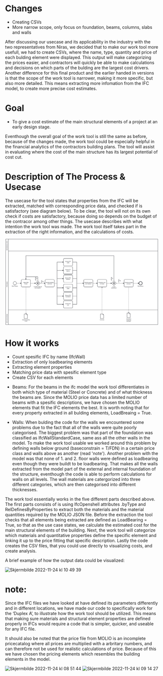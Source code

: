 # Changes
* Creating CSVs
* More narrow scope, only focus on foundation, beams, columns, slabs and walls

After discussing our usecase and its applicability in the industry with the two representatives from Niras, we decided that to make our work tool more usefull, we had to create CSVs, where the name, type, quantity and price of each bulding element were displayed. This output will make categorizing the prices easier, and contractors will quickly be able to make calculations and decisions on which parts of the bulding are the largest cost drivers. Another difference for this final product and the earlier handed in versions is that the scope of the work tool is narrower, making it more specific, but also more detailed. This means extracting more infomation from the IFC model, to create more precise cost estimates.

# Goal
* To give a cost estimate of the main structural elements of a project at an early design stage.

Eventhough the overall goal of the work tool is still the same as before, because of the changes made, the work tool could be especially helpful in the financial analytics of the contractors building plans. The tool will assist in evaluating where the cost of the main structure has its largest potential of cost cut.  

# Description of The Process & Usecase
The usecase for the tool states that properties from the IFC will be extracted, matched with corresponding price data, and checked if is satisfactory (see diagram below). To be clear, the tool will not on its own check if costs are satisfactory, because doing so depends on the budget of the contracor among other things. The usecase describes with what intention the work tool was made. The work tool itself takes part in the extraction of the right information, and the calculations of costs. 

![Alt text](Images/diagram.svg)

# How it works
 * Count spesific IFC by name (IfcWall)
 * Extraction of only loadbearing elements
 * Extracting element properties
 * Matching price data with spesific element type
 * Create CSV for each elements

- Beams:
For the beams in the ifc model the work tool differentiates in both which type of material (Steel or Concrete) and of what thickness the beams are. Since the MOLIO price data has a limited number of beams with a spesific descriptions, we have chosen the MOLIO elements that fit the IFC elements the best. 
It is worth noting that for every property extracted in all bulding elements, LoadBreaing = True.

- Walls:
When bulding the code for the walls we encountered some problems due to the fact that all of the walls were quite poorly categorised. The biggest problem was that part of the foundation was classified as IfcWallStandardCase, same ass all the other walls in the model. To make the work tool usable we worked around this problem by defining walls below ground (baseconstrain = T/FDN) in a certain price class and walls above as another (read 'note'). Another problem with the model was that none of 1. and 2. floor walls were defined as loadbearing even though they were buildt to be loadbearing. That makes all the walls extracted from the model part of the external and internal foundation of the structure, eventhough the code is able to perform calculations for  walls on all levels. The wall materials are catergorized into three different categories, which are then categorised into different thicknesses.


The work tool essentially works in the five different parts described above. The first parts consists of is using IfcOpenshell attributes  .byType and RelDefinesByProperties to extract both the materials and the material quantities required by the MOLIO JSON file. Before the extraction the tool checks that all elements being extracted are defined as LoadBearing = True, so that as the use case states, we calculate the estimated cost for the main structural elements of the building. Next, the work tool will categorize which materials and quantitative properties define the specific element and linking it up to the price fitting that specific description. Lastly the code creates the CSV files, that you could use directly to visualizing costs, and create analysis. 

A brief example of how the output data could be visualized:

<img width="966" alt="Skjermbilde 2022-11-24 kl  10 49 39" src="https://user-images.githubusercontent.com/113243733/203752402-c1bff2c4-9043-4c74-b6f3-173f1bbe1936.png">

# note:
Since the IFC files we have looked at have defined its parameters differently and in different locations, we have made our code to specifically work for the ‘Duplex A’, to illustrate how the work tool should be utilized. This means that making sure materials and structural element properties are defined properly in IFCs would require a code that is simpler, quicker, and useable for any IFC file.

It should also be noted that the price file from MOLIO is an incomplete pricecatalog where all prices are multiplied with a arbritary numbers, and can therefore not be used for realistic calculations of price. Because of this we have chosen the pricing elements which resembles the building elements in the model. 

<img width="279" alt="Skjermbilde 2022-11-24 kl  08 51 44" src="https://user-images.githubusercontent.com/113243733/203727600-963a57d3-9db5-462b-b4b0-6d0ad5dc13fe.png"> <img width="527" alt="Skjermbilde 2022-11-24 kl  09 14 27" src="https://user-images.githubusercontent.com/113243733/203728949-c83c6947-b295-4eaf-b98a-d43e4f1872d3.png">



 
